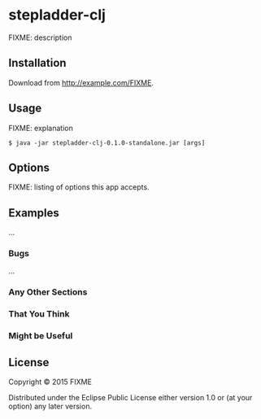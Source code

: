 # stepladder-clj

FIXME: description

## Installation

Download from http://example.com/FIXME.

## Usage

FIXME: explanation

    $ java -jar stepladder-clj-0.1.0-standalone.jar [args]

## Options

FIXME: listing of options this app accepts.

## Examples

...

### Bugs

...

### Any Other Sections
### That You Think
### Might be Useful

## License

Copyright © 2015 FIXME

Distributed under the Eclipse Public License either version 1.0 or (at
your option) any later version.
